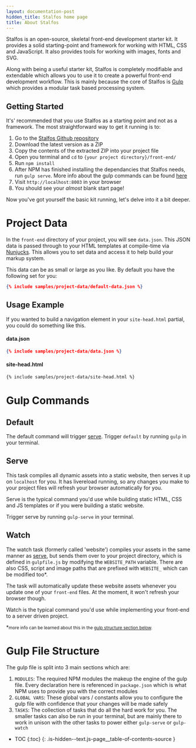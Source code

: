 ```yaml
---
layout: documentation-post
hidden_title: Stalfos home page 
title: About Stalfos
---
```


Stalfos is an open-source, skeletal front-end development starter kit. It provides a solid starting-point and framework for working with HTML, CSS and JavaScript. It also provides tools for working with images, fonts and SVG.

Along with being a useful starter kit, Stalfos is completely modifiable and extendable which allows you to use it to create a powerful front-end development workflow. This is mainly because the core of Stalfos is [Gulp](http://gulpjs.com/) which provides a modular task based processing system.

## Getting Started

It's' recommended that you use Stalfos as a starting point and not as a framework. The most straightforward way to get it running is to:

1.  Go to the [Stalfos Github repository](https://github.com/hankchizljaw/stalfos) 
2.  Download the latest version as a ZIP
3.  Copy the contents of the extracted ZIP into your project file
4.  Open you terminal and `cd` to `{your project directory}/front-end/`
5.  Run `npm install`
6.  After NPM has finished installing the dependancies that Stalfos needs, run `gulp serve`. More info about the gulp commands can be found [here](#gulp-commands)
7.  Visit `http://localhost:8003` in your browser
8.  You should see your *almost* blank start page!

Now you've got yourself the basic kit running, let's delve into it a bit deeper.


# Project Data

In the `front-end` directory of your project, you will see `data.json`. This JSON data is passed through to your HTML templates at compile-time via [Nunjucks](#html-nunjucks). This allows you to set data and access it to help build your markup system. 

This data can be as small or large as you like. By default you have the following set for you: 

```json
{% include samples/project-data/default-data.json %}
```

## Usage Example

If you wanted to build a navigation element in your `site-head.html` partial, you could do something like this.

#### data.json

```json
{% include samples/project-data/data.json %}
```

#### site-head.html

```html
{% include samples/project-data/site-head.html %}
```

# Gulp Commands

## Default

The default command will trigger [serve](#gulp-commands-serve). Trigger `default` by running `gulp` in your terminal.

## Serve

This task compiles all dynamic assets into a static website, then serves it up on `localhost` for you. It has livereload running, so any changes you make to your project files will refresh your browser automatically for you. 

Serve is the typical command you'd use while building static HTML, CSS and JS templates or if you were building a static website. 

Trigger serve by running `gulp-serve` in your terminal.

## Watch 

The watch task (formerly called 'website') compiles your assets in the same manner as [serve](#gulp-commands-serve), but sends them over to your project directory, which is defined in `gulpfile.js` by modifying the `WEBSITE_PATH` variable. There are also CSS, script and image paths that are prefixed with `WEBSITE_` which can be modified too*. 

The task will automatically update these website assets whenever you update one of your `front-end` files. At the moment, it won't refresh your browser though.

Watch is the typical command you'd use while implementing your front-end to a server driven project. 

*<small>more info can be learned about this in the [gulp structure section below](#gulp-file-structure).</small>

# Gulp File Structure

The gulp file is split into 3 main sections which are: 

1. `MODULES`: The required NPM modules the makeup the engine of the gulp file. Every declaration here is referenced in `package.json` which is what NPM uses to provide you with the correct modules
2. `GLOBAL VARS`: These global vars / constants allow you to configure the gulp file with confidence that your changes will be made safely 
3. `TASKS`: The collection of tasks that do all the hard work for you. The smaller tasks can also be run in your terminal, but are mainly there to work in unison with the other tasks to power either `gulp-serve` or `gulp-watch`

* TOC
{:toc}
{: .is-hidden--text.js-page__table-of-contents-source }